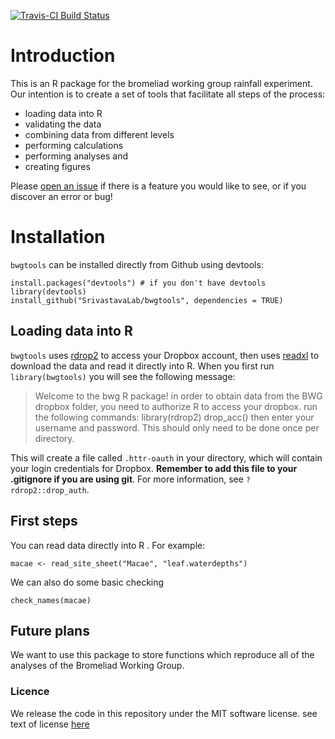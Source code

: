 [![Travis-CI Build
Status](https://travis-ci.org/SrivastavaLab/bwgtools.png?branch=master)](https://travis-ci.org/SrivastavaLab/bwgtools)

Introduction
============

This is an R package for the bromeliad working group rainfall
experiment. Our intention is to create a set of tools that facilitate
all steps of the process:

-   loading data into R
-   validating the data
-   combining data from different levels
-   performing calculations
-   performing analyses and
-   creating figures

Please [open an issue](https://github.com/SrivastavaLab/bwgtools/issues)
if there is a feature you would like to see, or if you discover an error
or bug!

Installation
============

`bwgtools` can be installed directly from Github using devtools:

    install.packages("devtools") # if you don't have devtools
    library(devtools)
    install_github("SrivastavaLab/bwgtools", dependencies = TRUE)

Loading data into R
-------------------

`bwgtools` uses [rdrop2](https://github.com/karthik/rdrop2) to access
your Dropbox account, then uses
[readxl](https://github.com/hadley/readxl) to download the data and read
it directly into R. When you first run `library(bwgtools)` you will see
the following message:

> Welcome to the bwg R package! in order to obtain data from the BWG
> dropbox folder, you need to authorize R to access your dropbox. run
> the following commands: library(rdrop2) drop\_acc() then enter your
> username and password. This should only need to be done once per
> directory.

This will create a file called `.httr-oauth` in your directory, which
will contain your login credentials for Dropbox. **Remember to add this
file to your .gitignore if you are using git**. For more information,
see `?rdrop2::drop_auth`.

First steps
-----------

You can read data directly into R . For example:

    macae <- read_site_sheet("Macae", "leaf.waterdepths")

We can also do some basic checking

    check_names(macae)

Future plans
------------

We want to use this package to store functions which reproduce all of
the analyses of the Bromeliad Working Group.

### Licence

We release the code in this repository under the MIT software license.
see text of license [here](LICENSE)
